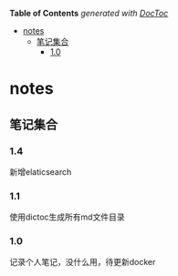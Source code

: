 <!-- START doctoc generated TOC please keep comment here to allow auto update -->
<!-- DON'T EDIT THIS SECTION, INSTEAD RE-RUN doctoc TO UPDATE -->
**Table of Contents**  *generated with [DocToc](https://github.com/thlorenz/doctoc)*

- [notes](#notes)
  - [笔记集合](#%E7%AC%94%E8%AE%B0%E9%9B%86%E5%90%88)
    - [1.0](#10)

<!-- END doctoc generated TOC please keep comment here to allow auto update -->

# notes 
## 笔记集合

### 1.4
新增elaticsearch

### 1.1
使用dictoc生成所有md文件目录

### 1.0
记录个人笔记，没什么用，待更新docker
